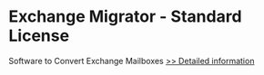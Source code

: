 # Exchange Migrator - Standard License
Software to Convert Exchange Mailboxes
[>> Detailed information](https://secure.shareit.com/shareit/product.html?productid=300878073&affiliateid=200057808)